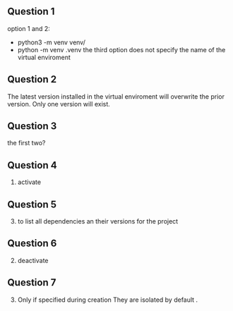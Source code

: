 ## Question 1
option 1 and 2: 
- python3 -m venv venv/ 
- python -m venv .venv
the third option does not specify the name of the virtual enviroment
## Question 2
The latest version installed in the virtual enviroment will overwrite the prior version. Only one version will exist.
## Question 3
the first two?
## Question 4
1. activate
## Question 5
3. to list all dependencies an their versions for the project
## Question 6
2. deactivate
## Question 7
3. Only if specified during creation
They are isolated by default .